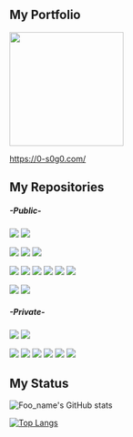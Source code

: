 ## My Portfolio
<img src="https://github.com/user-attachments/assets/7268ee5f-b2c9-412d-b402-0d6cca1dd479" width="200">

<a href="https://0-s0g0.com/">https://0-s0g0.com/</a>


## My Repositories
##### -Public-
<p align="left">
<a href="https://github.com/0-s0g0/MyPortfolio_Next"><img src="https://img.shields.io/badge/HP-PORTFOLIO-blue"/></a>
<a href="https://github.com/StepByCode/HP"><img src="https://img.shields.io/badge/HP-StepByCode-blue"/></a>
</p>
<p align="left">
<a href="https://github.com/0-s0g0/Atcoder"><img src="https://img.shields.io/badge/Study-AtCoder-green"/></a>
<a href="https://github.com/0-s0g0/studyforRuby"><img src="https://img.shields.io/badge/Study-Ruby-green"/></a>
<a href="https://github.com/0-s0g0/StudyForNext"><img src="https://img.shields.io/badge/Study-Next-green"/></a>
</p>
</p>
<p align="left">
<a href="https://github.com/0-s0g0/tamalog"><img src="https://img.shields.io/badge/App-たまlog-orange"/></a>
<a href="https://github.com/0-s0g0/thankyou-app"><img src="https://img.shields.io/badge/App-ThanksLink-orange"/></a>
<a href="https://github.com/jangwoung/GAKUSAI-AnkyloCup"><img src="https://img.shields.io/badge/App-市か区-orange"/></a>
<a href="https://github.com/0-s0g0/DopingRamune"><img src="https://img.shields.io/badge/App-DreamShare-orange"/></a>
<a href="https://github.com/0-s0g0/TEKUTEKU"><img src="https://img.shields.io/badge/App-TEKUTEKU-orange"/></a>
<a href="https://github.com/0-s0g0/APUminiHack"><img src="https://img.shields.io/badge/App-Nonver-orange"/></a>
<p align="left">
<a href="https://github.com/Internship-3days-20250627-Tokyo"><img src="https://img.shields.io/badge/Intern-Raizap-yellow"/></a>
<a href="https://github.com/0-s0g0/newNextapp"><img src="https://img.shields.io/badge/Set-NewNextApp-yellow"/></a>
</p>


##### -Private-
<p align="left">
<a href="https://github.com/Yiwashi/kitaQdenkiHP"><img src="https://img.shields.io/badge/HP-kitaQdenki-blue"/></a>
<a href="https://github.com/0-s0g0/tsunaguHP"><img src="https://img.shields.io/badge/HP-TSUNAGU-blue"/></a>
</p>
<p align="left">
<a href="https://github.com/0-s0g0/C-study01"><img src="https://img.shields.io/badge/RS1-BrainSame-red"/></a>
<a href="https://github.com/0-s0g0/Case3"><img src="https://img.shields.io/badge/RS1-BrainDef-red"/></a>
<a href="https://github.com/0-s0g0/3Dviewer"><img src="https://img.shields.io/badge/RS1-3Dviewer-red"/></a>
<a href="https://github.com/0-s0g0/SegPlot"><img src="https://img.shields.io/badge/RS1-SegPlot-red"/></a>
<a href="https://github.com/0-s0g0/CPV1"><img src="https://img.shields.io/badge/RS2-CPV1-red"/></a>
<a href="https://github.com/0-s0g0/APMd"><img src="https://img.shields.io/badge/RS2-CPV1-red"/></a>

  
</p>


## My Status
![Foo_name's GitHub stats](https://github-readme-stats.vercel.app/api?username=0-s0g0&show_icons=true&theme=vue-right)

[![Top Langs](https://github-readme-stats.vercel.app/api/top-langs/?username=0-s0g0&layout=compact&theme=vue-right)](https://github.com/anuraghazra/github-readme-stats)

<!--[![trophy](https://github-profile-trophy.vercel.app/?username=0-s0g0&theme=discord)](https://github.com/ryo-ma/github-profile-trophy)-->



